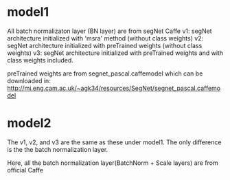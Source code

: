 # model1

All batch normalizaton layer (BN layer) are from segNet Caffe
v1: segNet architecture initialized with 'msra' method (without class weights)
v2: segNet architecture initialized with preTrained weights (without class weights)
v3: segNet architecture initialized with preTrained weights and with class weights included.

preTrained weights are from segnet_pascal.caffemodel which can be downloaded in:
http://mi.eng.cam.ac.uk/~agk34/resources/SegNet/segnet_pascal.caffemodel

# model2

The v1, v2, and v3 are the same as these under model1. The only difference is the the batch normalization layer. 

Here, all the batch normalization layer(BatchNorm + Scale layers) are from official Caffe
